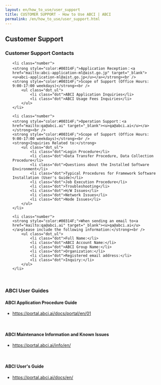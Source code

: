 ```yaml
---
layout: en/how_to_use/user_support
title: CUSTOMER SUPPORT - How to Use ABCI | ABCI
permalink: /en/how_to_use/user_support.html
---
```



<h2 class="h2">Customer Support</h2>
<h3 class="h3">Customer Support Contacts</h3>

<ul class="number_ul">

	<li class="number">
	<strong style="color:#00314F;">Application Reception：<a href="mailto:abci-application-ml@aist.go.jp" target="_blank"><u>abci-application-ml@aist.go.jp</u></a></strong><br />
	<strong style="color:#00314F;">Scope of Support (Office Hours: 9:00-17:00 weekdays)</strong><br />
		<ul class="dot_ul">
			<li class="dot">ABCI Application Inquiries</li>
			<li class="dot">ABCI Usage Fees Inquiries</li>
		</ul>
	</li>

	<li class="number">
	<strong style="color:#00314F;">Operation Support：<a href="mailto:qa@abci.ai" target="_blank"><u>qa@abci.ai</u></a></strong><br />
	<strong style="color:#00314F;">Scope of Support (Office Hours: 9:00-17:00 weekdays)</strong><br />
	<strong>Inquiries Related to:</strong>
		<ul class="dot_ul">
			<li class="dot">Login Procedure</li>
			<li class="dot">Data Transfer Procedure, Data Collection Procedure</li>
			<li class="dot">Questions about the Installed Software Environment</li>
			<li class="dot">Typical Procedures for Framework Software Installation (User's Guide)</li>
			<li class="dot">Job Execution Procedure</li>
			<li class="dot">Troubleshooting</li>
			<li class="dot">H/W Issues</li>
			<li class="dot">Network Issues</li>
			<li class="dot">Node Issues</li>
		</ul>
	</li>

	<li class="number">
	<strong style="color:#00314F;">When sending an email to<a href="mailto:qa@abci.ai" target="_blank"><u>qa@abci.ai</u></a>please include the following information:</strong><br />
		<ul class="dot_ul">
			<li class="dot">Full Name:</li>
			<li class="dot">ABCI Account Name:</li>
			<li class="dot">ABCI Group Name:</li>
			<li class="dot">Organization:</li>
			<li class="dot">Registered email address:</li>
			<li class="dot">Inquiry:</li>
		</ul>
	</li>


</ul>
<br />
<h3 class="h3">ABCI User Guides</h3>

<h4 class="h4">ABCI Application Procedure Guide</h4>

<ul class="dot_ul">
<li class="dot"> <a href="https://portal.abci.ai/docs/portal/en/01" target="_blank"><u>https://portal.abci.ai/docs/portal/en/01</u></a></li>
</ul>
<br />

<h4 class="h4">ABCI Maintenance Information and Known Issues</h4>

<ul class="dot_ul">
<li class="dot"><a href="https://portal.abci.ai/info/en/" target="_blank"><u>https://portal.abci.ai/info/en/</u></a></li>
</ul>

<br />
<h4 class="h4">ABCI User's Guide</h4>

<ul class="dot_ul">
<li class="dot"><a href="https://portal.abci.ai/docs/en/" target="_blank"><u>https://portal.abci.ai/docs/en/</u></a></li>
</ul>
